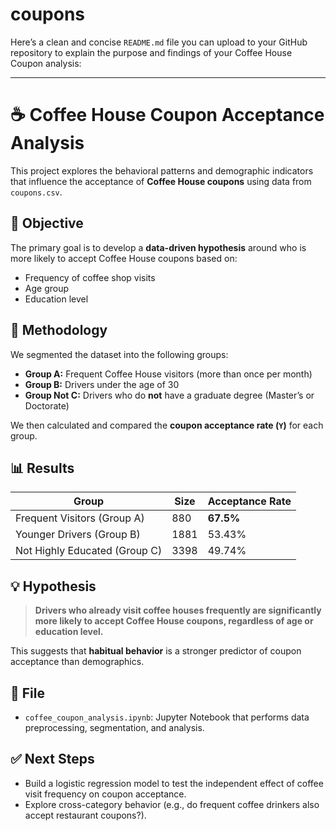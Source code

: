 # coupons
Here’s a clean and concise `README.md` file you can upload to your GitHub repository to explain the purpose and findings of your Coffee House Coupon analysis:

---

# ☕ Coffee House Coupon Acceptance Analysis

This project explores the behavioral patterns and demographic indicators that influence the acceptance of **Coffee House coupons** using data from `coupons.csv`.

## 📌 Objective

The primary goal is to develop a **data-driven hypothesis** around who is more likely to accept Coffee House coupons based on:

* Frequency of coffee shop visits
* Age group
* Education level

## 🧪 Methodology

We segmented the dataset into the following groups:

* **Group A:** Frequent Coffee House visitors (more than once per month)
* **Group B:** Drivers under the age of 30
* **Group Not C:** Drivers who do **not** have a graduate degree (Master’s or Doctorate)

We then calculated and compared the **coupon acceptance rate (`Y`)** for each group.

## 📊 Results

| Group                         | Size | Acceptance Rate |
| ----------------------------- | ---- | --------------- |
| Frequent Visitors (Group A)   | 880  | **67.5%**       |
| Younger Drivers (Group B)     | 1881 | 53.43%          |
| Not Highly Educated (Group C) | 3398 | 49.74%          |

## 💡 Hypothesis

> **Drivers who already visit coffee houses frequently are significantly more likely to accept Coffee House coupons, regardless of age or education level.**

This suggests that **habitual behavior** is a stronger predictor of coupon acceptance than demographics.

## 📂 File

* `coffee_coupon_analysis.ipynb`: Jupyter Notebook that performs data preprocessing, segmentation, and analysis.

## ✅ Next Steps

* Build a logistic regression model to test the independent effect of coffee visit frequency on coupon acceptance.
* Explore cross-category behavior (e.g., do frequent coffee drinkers also accept restaurant coupons?).

